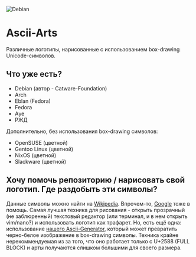 ![Debian](https://sun9-67.userapi.com/impf/S31rQ2UK75Lq4q7vVE17ySx8mbq8rGaRplL91Q/vlAgkpr9jI8.jpg?size=1703x542&quality=96&proxy=1&sign=800adc8a93a8fb4c76fccd91fa030896&type=album)
# Ascii-Arts
Различные логотипы, нарисованные с использованием box-drawing Unicode-символов.
## Что уже есть?
- Debian (автор - Catware-Foundation)
- Arch
- Eblan (Fedora)
- Fedora
- Aуе
- РЖД

Дополнительно, без использования box-drawing символов:
- OpenSUSE (цветной)
- Gentoo Linux (цветной)
- NixOS (цветной)
- Slackware (цветной)

## Хочу помочь репозиторию / нарисовать свой логотип. Где раздобыть эти символы?
Данные символы можно найти на [Wikipedia](https://www.google.com/url?sa=t&rct=j&q=&esrc=s&source=web&cd=&cad=rja&uact=8&ved=2ahUKEwiH5OXa3f77AhXksYsKHdl-BMoQFnoECBkQAw&url=https%3A%2F%2Fen.wikipedia.org%2Fwiki%2FBox-drawing_character&usg=AOvVaw2sc8c8IiXgYuywy7tCuQXp). Впрочем-то, [Google](https://www.google.com/search?q=box+drawing+characters&newwindow=1&sxsrf=ALiCzsaR3IlSNGwn6psMb14cth3eCr2jQQ%3A1671214022564&ei=xrOcY_GKIqr1qwGOwIqoBQ&oq=box+&gs_lcp=Cgxnd3Mtd2l6LXNlcnAQARgAMgQIIxAnMgQIIxAnMgQIIxAnMgsIABCABBCxAxCDATILCAAQgAQQsQMQgwEyBQgAEIAEMgUIABCABDIFCAAQgAQyBQgAEIAEMgsILhCABBCxAxCDAToKCAAQRxDWBBCwAzoHCAAQsAMQQzoNCAAQ5AIQ1gQQsAMYAToSCC4QxwEQ0QMQyAMQsAMQQxgCOgQIABBDOgcIABCxAxBDOggIABCABBCxAzoKCAAQsQMQgwEQQzoICAAQsQMQgwFKBAhBGABKBAhGGAFQ9AFYvAdg3RFoAXABeACAAZcBiAGFBJIBAzAuNJgBAKABAcgBEcABAdoBBggBEAEYCdoBBggCEAEYCA&sclient=gws-wiz-serp) тоже в помощь.
Самая лучшая техника для рисования - открыть прозрачный (не заблюренный) текстовый редактор (или терминал, и в нем открыть vim/nano?) и использовать логотип как трафарет.
Но, есть ещё одна: использование [нашего Ascii-Generator](https://github.com/Catware-Foundation/Ascii-Generator), который может превратить черно-белое изображение в box-drawing символы. Техника крайне нерекоммендуемая из за того, что оно работает только с U+2588 (FULL BLOCK) и арты получаются слишком большими для своего размера.
